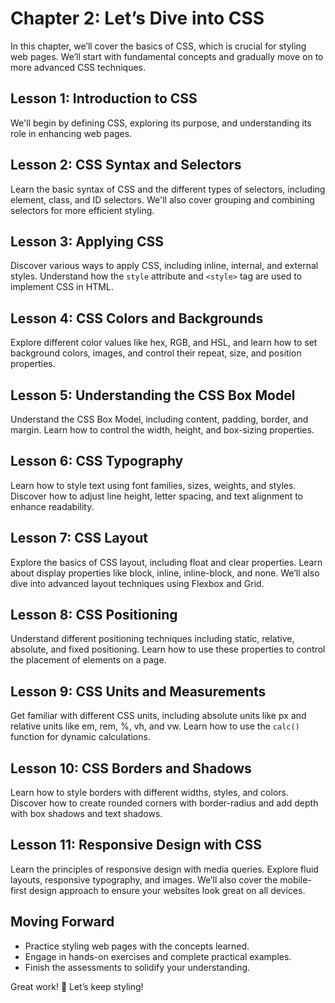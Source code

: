 # **Chapter 2: Let’s Dive into CSS**

In this chapter, we’ll cover the basics of CSS, which is crucial for styling web pages. We’ll start with fundamental concepts and gradually move on to more advanced CSS techniques.

## **Lesson 1: Introduction to CSS**

We'll begin by defining CSS, exploring its purpose, and understanding its role in enhancing web pages.

## **Lesson 2: CSS Syntax and Selectors**

Learn the basic syntax of CSS and the different types of selectors, including element, class, and ID selectors. We'll also cover grouping and combining selectors for more efficient styling.

## **Lesson 3: Applying CSS**

Discover various ways to apply CSS, including inline, internal, and external styles. Understand how the `style` attribute and `<style>` tag are used to implement CSS in HTML.

## **Lesson 4: CSS Colors and Backgrounds**

Explore different color values like hex, RGB, and HSL, and learn how to set background colors, images, and control their repeat, size, and position properties.

## **Lesson 5: Understanding the CSS Box Model**

Understand the CSS Box Model, including content, padding, border, and margin. Learn how to control the width, height, and box-sizing properties.

## **Lesson 6: CSS Typography**

Learn how to style text using font families, sizes, weights, and styles. Discover how to adjust line height, letter spacing, and text alignment to enhance readability.

## **Lesson 7: CSS Layout**

Explore the basics of CSS layout, including float and clear properties. Learn about display properties like block, inline, inline-block, and none. We’ll also dive into advanced layout techniques using Flexbox and Grid.

## **Lesson 8: CSS Positioning**

Understand different positioning techniques including static, relative, absolute, and fixed positioning. Learn how to use these properties to control the placement of elements on a page.

## **Lesson 9: CSS Units and Measurements**

Get familiar with different CSS units, including absolute units like px and relative units like em, rem, %, vh, and vw. Learn how to use the `calc()` function for dynamic calculations.

## **Lesson 10: CSS Borders and Shadows**

Learn how to style borders with different widths, styles, and colors. Discover how to create rounded corners with border-radius and add depth with box shadows and text shadows.


## **Lesson 11: Responsive Design with CSS**

Learn the principles of responsive design with media queries. Explore fluid layouts, responsive typography, and images. We’ll also cover the mobile-first design approach to ensure your websites look great on all devices.

## **Moving Forward**

-   Practice styling web pages with the concepts learned.
-   Engage in hands-on exercises and complete practical examples.
-   Finish the assessments to solidify your understanding.

Great work! 🚀 Let’s keep styling!
<!--stackedit_data:
eyJoaXN0b3J5IjpbLTEzMjk1Njc5NDVdfQ==
-->